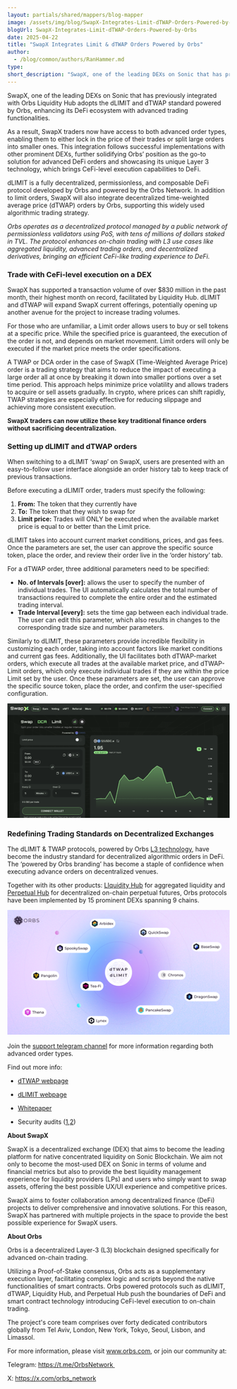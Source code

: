 ```yaml
---
layout: partials/shared/mappers/blog-mapper
image: /assets/img/blog/SwapX-Integrates-Limit-dTWAP-Orders-Powered-by-Orbs/bg.png
blogUrl: SwapX-Integrates-Limit-dTWAP-Orders-Powered-by-Orbs
date: 2025-04-22
title: "SwapX Integrates Limit & dTWAP Orders Powered by Orbs"
author:
  - /blog/common/authors/RanHammer.md
type:
short_description: "SwapX, one of the leading DEXs on Sonic that has previously integrated with Orbs Liquidity Hub adopts the dLIMIT and dTWAP standard powered by Orbs"
---
```


SwapX, one of the leading DEXs on Sonic that has previously integrated with Orbs Liquidity Hub adopts the dLIMIT and dTWAP standard powered by Orbs, enhancing its DeFi ecosystem with advanced trading functionalities.

As a result, SwapX traders now have access to both advanced order types, enabling them to either lock in the price of their trades or split large orders into smaller ones. This integration follows successful implementations with other prominent DEXs, further solidifying Orbs’ position as the go-to solution for advanced DeFi orders and showcasing its unique Layer 3 technology, which brings CeFi-level execution capabilities to DeFi.

dLIMIT is a fully decentralized, permissionless, and composable DeFi protocol developed by Orbs and powered by the Orbs Network. In addition to limit orders, SwapX will also integrate decentralized time-weighted average price (dTWAP) orders by Orbs, supporting this widely used algorithmic trading strategy.

_Orbs operates as a decentralized protocol managed by a public network of permissionless validators using PoS, with tens of millions of dollars staked in TVL. The protocol enhances on-chain trading with L3 use cases like aggregated liquidity, advanced trading orders, and decentralized derivatives, bringing an efficient CeFi-like trading experience to DeFi._

### Trade with CeFi-level execution on a DEX

SwapX has supported a transaction volume of over $830 million in the past month, their highest month on record, facilitated by Liquidity Hub. dLIMIT and dTWAP will expand SwapX current offerings, potentially opening up another avenue for the project to increase trading volumes.

For those who are unfamiliar, a Limit order allows users to buy or sell tokens at a specific price. While the specified price is guaranteed, the execution of the order is not, and depends on market movement. Limit orders will only be executed if the market price meets the order specifications.

A TWAP or DCA order in the case of SwapX (Time-Weighted Average Price) order is a trading strategy that aims to reduce the impact of executing a large order all at once by breaking it down into smaller portions over a set time period. This approach helps minimize price volatility and allows traders to acquire or sell assets gradually. In crypto, where prices can shift rapidly, TWAP strategies are especially effective for reducing slippage and achieving more consistent execution.


**SwapX traders can now utilize these key traditional finance orders without sacrificing decentralization.**


### Setting up dLIMIT and dTWAP orders


When switching to a dLIMIT ‘swap’ on SwapX, users are presented with an easy-to-follow user interface alongside an order history tab to keep track of previous transactions. 

Before executing a dLIMIT order, traders must specify the following: 

1. **From:** The token that they currently have
2. **To:** The token that they wish to swap for
3. **Limit price:** Trades will ONLY be executed when the available market price is equal to or better than the Limit price.

dLIMIT takes into account current market conditions, prices, and gas fees. Once the parameters are set, the user can approve the specific source token, place the order, and review their order live in the ‘order history’ tab.

For a dTWAP order, three additional parameters need to be specified:

- **No. of Intervals [over]:** allows the user to specify the number of individual trades. The UI automatically calculates the total number of transactions required to complete the entire order and the estimated trading interval.
- **Trade Interval [every]:** sets the time gap between each individual trade. The user can edit this parameter, which also results in changes to the corresponding trade size and number parameters.

Similarly to dLIMIT, these parameters provide incredible flexibility in customizing each order, taking into account factors like market conditions and current gas fees. Additionally, the UI facilitates both dTWAP-market orders, which execute all trades at the available market price, and dTWAP-Limit orders, which only execute individual trades if they are within the price Limit set by the user. Once these parameters are set, the user can approve the specific source token, place the order, and confirm the user-specified configuration.

![screenshot](/assets/img/blog/SwapX-Integrates-Limit-dTWAP-Orders-Powered-by-Orbs/image1.png)



### Redefining Trading Standards on Decentralized Exchanges


The dLIMIT & TWAP protocols, powered by Orbs [L3 technology](https://www.orbs.com/overview/), have become the industry standard for decentralized algorithmic orders in DeFi. The ‘powered by Orbs branding’ has become a staple of confidence when executing advance orders on decentralized venues.

Together with its other products: [LIquidity Hub](https://www.orbs.com/liquidity-hub/) for aggregated liquidity and [Perpetual Hub](https://www.orbs.com/perpetual-hub/) for decentralized on-chain perpetual futures, Orbs protocols have been implemented by 15 prominent DEXs spanning 9 chains.

![screenshot](/assets/img/blog/SwapX-Integrates-Limit-dTWAP-Orders-Powered-by-Orbs/image2.png)

Join the [support telegram channel](https://t.me/dTWAPSupportGroup) for more information regarding both advanced order types.

Find out more info:

-   [dTWAP webpage](https://www.orbs.com/dtwap/)

-   [dLIMIT webpage](https://www.orbs.com/dlimit/) 

-   [Whitepaper](https://www.orbs.com/white-papers/dTWAP/)

-   Security audits ([1](https://drive.google.com/file/d/1xUZN5RrNvszaPDJuJjfeG3ig14Vo2aaE/view),[2](https://drive.google.com/file/d/1ASt3_mWwtQ0IfKqBHebnj_KGJWntaNJs/view))

<div class='line-separator'> </div>



**About SwapX**

SwapX is a decentralized exchange (DEX) that aims to become the leading platform for native concentrated liquidity on Sonic Blockchain. We aim not only to become the most-used DEX on Sonic in terms of volume and financial metrics but also to provide the best liquidity management experience for liquidity providers (LPs) and users who simply want to swap assets, offering the best possible UX/UI experience and competitive prices. 

SwapX aims to foster collaboration among decentralized finance (DeFi) projects to deliver comprehensive and innovative solutions. For this reason, SwapX has partnered with multiple projects in the space to provide the best possible experience for SwapX users.

<div class='line-separator'> </div>

**About Orbs**

Orbs is a decentralized Layer-3 (L3) blockchain designed specifically for advanced on-chain trading.

Utilizing a Proof-of-Stake consensus, Orbs acts as a supplementary execution layer, facilitating complex logic and scripts beyond the native functionalities of smart contracts. Orbs powered protocols such as dLIMIT, dTWAP, Liquidity Hub, and Perpetual Hub push the boundaries of DeFi and smart contract technology introducing CeFi-level execution to on-chain trading.

The project's core team comprises over forty dedicated contributors globally from Tel Aviv, London, New York, Tokyo, Seoul, Lisbon, and Limassol.

For more information, please visit www.orbs.com, or join our community at: 

Telegram: https://t.me/OrbsNetwork 

X: https://x.com/orbs_network

